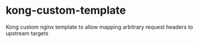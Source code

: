 # kong-custom-template
Kong custom nginx template to allow mapping arbitrary request headers to upstream targets
